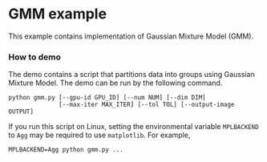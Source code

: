 # GMM example

This example contains implementation of Gaussian Mixture Model (GMM).


### How to demo
The demo contains a script that partitions data into groups using Gaussian Mixture Model.
The demo can be run by the following command.

```
python gmm.py [--gpu-id GPU_ID] [--num NUM] [--dim DIM]
              [--max-iter MAX_ITER] [--tol TOL] [--output-image OUTPUT]
```

If you run this script on Linux, setting the environmental variable `MPLBACKEND` to `Agg` may be required to use `matplotlib`. For example,

```
MPLBACKEND=Agg python gmm.py ...
```
